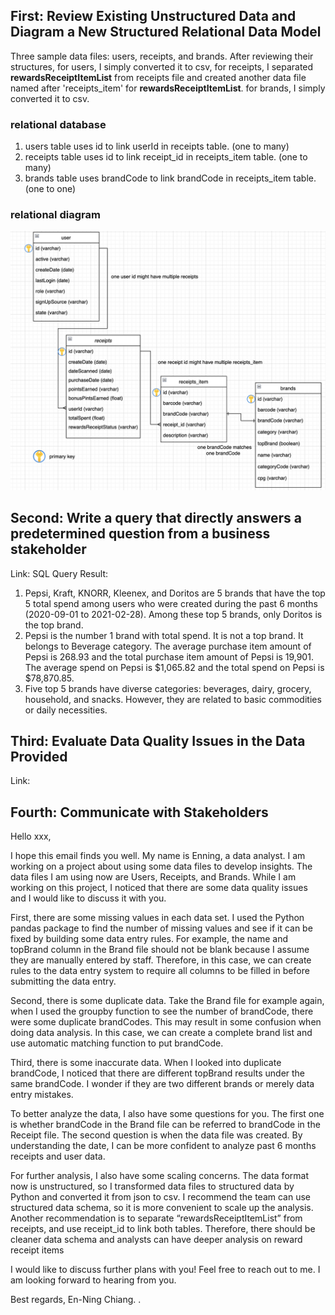 ## First: Review Existing Unstructured Data and Diagram a New Structured Relational Data Model
Three sample data files: users, receipts, and brands. 
After reviewing their structures, 
for users, I simply converted it to csv,
for receipts, I separated **rewardsReceiptItemList** from receipts file and created another data file named after 'receipts_item' for **rewardsReceiptItemList**. 
for brands, I simply converted it to csv. 

### relational database
1. users table uses id to link userId in receipts table. (one to many)
2. receipts table uses id to link receipt_id in receipts_item table. (one to many)
3. brands table uses brandCode to link brandCode in receipts_item table. (one to one) 

### relational diagram
![This is an image](relationalDiagram.png)

## Second: Write a query that directly answers a predetermined question from a business stakeholder
Link: 
SQL Query Result: 
1. Pepsi, Kraft, KNORR, Kleenex, and Doritos are 5 brands that have the top 5 total spend among users who were created during the past 6 months (2020-09-01 to 2021-02-28). Among these top 5 brands, only Doritos is the top brand. 
2. Pepsi is the number 1 brand with total spend. It is not a top brand. It belongs to Beverage category. The average purchase item amount of Pepsi is 268.93 and the total purchase item amount of Pepsi is 19,901. The average spend on Pepsi is $1,065.82 and the total spend on Pepsi is $78,870.85. 
3. Five top 5 brands have diverse categories: beverages, dairy, grocery, household, and snacks. However, they are related to basic commodities or daily necessities.  

## Third: Evaluate Data Quality Issues in the Data Provided
Link: 

## Fourth: Communicate with Stakeholders
Hello xxx, 

I hope this email finds you well. My name is Enning, a data analyst. I am working on a project about using some data files to develop insights. The data files I am using now are Users, Receipts, and Brands. While I am working on this project, I noticed that there are some data quality issues and I would like to discuss it with you. 

First, there are some missing values in each data set. I used the Python pandas package to find the number of missing values and see if it can be fixed by building some data entry rules. For example, the name and topBrand column in the Brand file should not be blank because I assume they are manually entered by staff. Therefore, in this case, we can create rules to the data entry system to require all columns to be filled in before submitting the data entry.  

Second, there is some duplicate data. Take the Brand file for example again, when I used the groupby function to see the number of brandCode, there were some duplicate brandCodes. This may result in some confusion when doing data analysis. In this case, we can create a complete brand list and use automatic matching function to put brandCode. 

Third, there is some inaccurate data. When I looked into duplicate brandCode, I noticed that there are different topBrand results under the same brandCode. I wonder if they are two different brands or merely data entry mistakes. 

To better analyze the data, I also have some questions for you. The first one is whether brandCode in the Brand file can be referred to brandCode in the Receipt file. The second question is when the data file was created. By understanding the date, I can be more confident to analyze past 6 months receipts and user data. 

For further analysis, I also have some scaling concerns. The data format now is unstructured, so I transformed data files to structured data by Python and converted it from json to csv. I recommend the team can use structured data schema, so it is more convenient to scale up the analysis. Another recommendation is to separate “rewardsReceiptItemList” from receipts, and use receipt_id to link both tables. Therefore, there should be cleaner data schema and analysts can have deeper analysis on reward receipt items

I would like to discuss further plans with you! Feel free to reach out to me. I am looking forward to hearing from you. 

Best regards,
En-Ning Chiang.     .  
